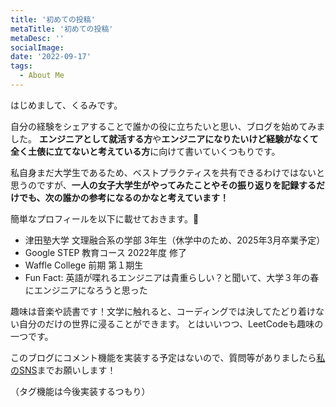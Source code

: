 ```yaml
---
title: '初めての投稿'
metaTitle: '初めての投稿'
metaDesc: ''
socialImage: 
date: '2022-09-17'
tags:
  - About Me
---
```


はじめまして、くるみです。

自分の経験をシェアすることで誰かの役に立ちたいと思い、ブログを始めてみました。
**エンジニアとして就活する方**や**エンジニアになりたいけど経験がなくて全く土俵に立てないと考えている方**に向けて書いていくつもりです。

私自身まだ大学生であるため、ベストプラクティスを共有できるわけではないと思うのですが、**一人の女子大学生がやってみたことやその振り返りを記録するだけでも、次の誰かの参考になるのかなと考えています！**

簡単なプロフィールを以下に載せておきます。🎵

-  津田塾大学 文理融合系の学部 3年生（休学中のため、2025年3月卒業予定）
-  Google STEP 教育コース 2022年度 修了
-  Waffle College 前期 第１期生
-  Fun Fact: 英語が喋れるエンジニアは貴重らしい？と聞いて、大学３年の春にエンジニアになろうと思った

趣味は音楽や読書です！文学に触れると、コーディングでは決してたどり着けない自分のだけの世界に浸ることができます。
とはいいつつ、LeetCodeも趣味の一つです。

このブログにコメント機能を実装する予定はないので、質問等がありましたら[私のSNS](https://twitter.com/walnut07_)までお願いします！

（タグ機能は今後実装するつもり）